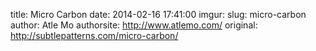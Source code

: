 title:  Micro Carbon
date:   2014-02-16 17:41:00
imgur:
slug: micro-carbon
author: Atle Mo
authorsite: http://www.atlemo.com/
original: http://subtlepatterns.com/micro-carbon/
